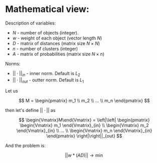# Mathematical view:

Description of variables:
- $N$ - number of objects (integer).
- $w$ - weight of each object (vector length $N$)
- $D$ - matrix of distances (matrix size $N\times N$)
- $n$ - number of clusters (integer)
- $A$ - matrix of probabilities (matrix size $N\times n$)

Norms:
- $||\cdot||_{in}$ - inner norm. Default is $L_2$
- $||\cdot||_{out}$ - outter norm. Default is $L_1$

Let us 

$$
    M = 
    \begin{pmatrix}
        m_1 \\ 
        m_2 \\ 
        ... \\ 
        m_n
    \end{pmatrix}
$$

then let's define $||\cdot||$ as

$$
    \begin{Vmatrix}M\end{Vmatrix} = 
    \left|\left|
    \begin{pmatrix}
        \begin{Vmatrix} m_1 \end{Vmatrix}_{in} \\
        \begin{Vmatrix} m_2 \end{Vmatrix}_{in} \\
        ... \\
        \begin{Vmatrix} m_n \end{Vmatrix}_{in} 
    \end{pmatrix}
    \right|\right||_{out}
$$

And the problem is:

$$
    ||w*(AD)||\to\min
$$
